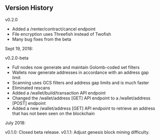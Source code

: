 Version History
---------------

v0.2.0
- Added a /renter/contract/cancel endpoint
- File encryption uses Threefish instead of Twofish
- Many bug fixes from the beta

Sept 19, 2018:

v0.2.0-beta
- Full nodes now generate and maintain Golomb-coded set filters
- Wallets now generate addresses in accordance with an address gap limit
- Scanning uses GCS filters and address gap limits and is much faster
- Eliminated rescans
- Added a /wallet/build/transaction API endpoint
- Changed the /wallet/address [GET] API endpoint to a /wallet/address [POST] endpoint
- Added a new /wallet/address [GET] API endpoint to retrieve an address that has not been seen on the blockchain

July 2018:

v0.1.0: Closed beta release.
v0.1.1: Adjust genesis block mining difficulty.
